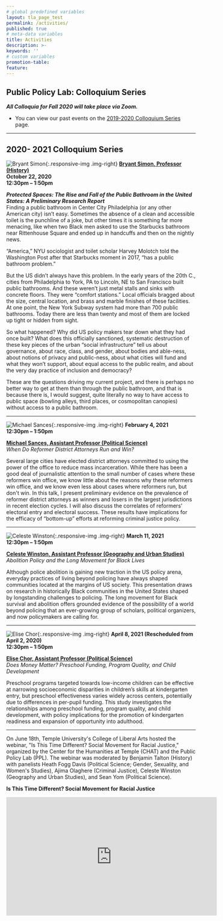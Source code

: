 ```yaml
---
# global predefined variables
layout: tla_page_test
permalink: /activities/
published: true
# meta-data variables
title: Activities
description: >-
keywords: ''
# custom variables
promotion-table: 
feature: 
---
```

## Public Policy Lab: Colloquium Series
**_All Colloquia for Fall 2020 will take place via Zoom._**<br> 
- You can view our past events on the [2019-2020 Colloquium Series](https://www.cla.temple.edu/public-policy-lab/past-lectures/) page. 

___

## 2020- 2021 Colloquium Series

![Bryant Simon]({{site.baseurl}}/media/bryantsimon.jpg){:.responsive-img .img-right}
**[Bryant Simon, Professor (History)](https://liberalarts.temple.edu/academics/faculty/simon-bryant)**<br>
**October 22, 2020**<br>
**12:30pm – 1:50pm**<br>

**_Protected Spaces: The Rise and Fall of the Public Bathroom in the United States: A Preliminary Research Report_**<br>
Finding a public bathroom in Center City Philadelphia (or any other American city) isn’t easy. Sometimes the absence of a clean and accessible toilet is the punchline of a joke, but other times it is something far more menacing, like when two Black men asked to use the Starbucks bathroom near Rittenhouse Square and ended up in handcuffs and then on the nightly news. 

“America,” NYU sociologist and toilet scholar Harvey Molotch told the Washington Post after that Starbucks moment in 2017, “has a public bathroom problem.”

But the US didn’t always have this problem. In the early years of the 20th C., cities from Philadelphia to York, PA to Lincoln, NE to San Francisco built public bathrooms. And these weren’t just metal stalls and sinks with concrete floors. They were “comfort stations.” Local officials bragged about the size, central location, and brass and marble finishes of these facilities. At one point, the New York Subway system had more than 700 public bathrooms. Today there are less than twenty and most of them are locked up tight or hidden from sight. 

So what happened? Why did US policy makers tear down what they had once built? What does this officially sanctioned, systematic destruction of these key pieces of the urban “social infrastructure” tell us about governance, about race, class, and gender, about bodies and able-ness, about notions of privacy and public-ness, about what cities will fund and what they won’t support, about equal access to the public realm, and about the very day practice of inclusion and democracy? 

These are the questions driving my current project, and there is perhaps no better way to get at them than through the public bathroom, and that is because there is, I would suggest, quite literally no way to have access to public space (bowling alleys, third places, or cosmopolitan canopies) without access to a public bathroom.

___

![Michael Sances]({{site.baseurl}}/media/michaelsances.jpg){:.responsive-img .img-right}
**February 4, 2021**<br>
**12:30pm – 1:50pm**<br>

**[Michael Sances, Assistant Professor (Political Science)](https://liberalarts.temple.edu/academics/faculty/sances-michael)**<br>
_When Do Reformer District Attorneys Run and Win?_<br>

Several large cities have elected district attorneys committed to using the power of the office to reduce mass incarceration. While there has been a good deal of journalistic attention to the small number of cases where these reformers win office, we know little about the reasons why these reformers win office, and we know even less about cases where reformers run, but don't win. In this talk, I present preliminary evidence on the prevalence of reformer district attorneys as winners and losers in the largest jurisdictions in recent election cycles. I will also discuss the correlates of reformers' electoral entry and electoral success. These results have implications for the efficacy of “bottom-up” efforts at reforming criminal justice policy.

___

![Celeste Winston]({{site.baseurl}}/media/celestewinston.jpg){:.responsive-img .img-right}
**March 11, 2021**<br>
**12:30pm – 1:50pm**<br>

**[Celeste Winston, Assistant Professor (Geography and Urban Studies)](https://liberalarts.temple.edu/academics/faculty/winston-celeste)**<br>
_Abolition Policy and the Long Movement for Black Lives_<br>

Although police abolition is gaining new traction in the US policy arena, everyday practices of living beyond policing have always shaped communities located at the margins of US society. This presentation draws on research in historically Black communities in the United States shaped by longstanding challenges to policing. The long movement for Black survival and abolition offers grounded evidence of the possibility of a world beyond policing that an ever-growing group of scholars, political organizers, and now policymakers are calling for.

___

![Elise Chor]({{site.baseurl}}/media/elisechor.jpg){:.responsive-img .img-right}
**April 8, 2021 (Rescheduled from April 2, 2020)**<br>
**12:30pm – 1:50pm**<br>

**[Elise Chor, Assistant Professor (Political Science)](https://liberalarts.temple.edu/academics/faculty/chor-elise)**<br>
_Does Money Matter? Preschool Funding, Program Quality, and Child Development_<br>

Preschool programs targeted towards low-income children can be effective at narrowing socioeconomic disparities in children’s skills at kindergarten entry, but preschool effectiveness varies widely across centers, potentially due to differences in per-pupil funding. This study investigates the relationships among preschool funding, program quality, and child development, with policy implications for the promotion of kindergarten readiness and expansion of opportunity into adulthood.

___

On June 18th, Temple University's College of Liberal Arts hosted the webinar, "Is This Time Different? Social Movement for Racial Justice," organized by the Center for the Humanities at Temple (CHAT) and the Public Policy Lab (PPL). The webinar was moderated by Benjamin Talton (History) with panelists Heath Fogg Davis (Political Science; Gender, Sexuality, and Women's Studies), Ajima Olaghere (Criminal Justice), Celeste Winston (Geography and Urban Studies), and Sean Yom (Political Science).


**Is This Time Different? Social Movement for Racial Justice**<br>

<div align="center" class="video-container"><iframe width="560" height="315" src="https://www.youtube.com/embed/SbTVfjxrd98" frameborder="0" allow="accelerometer; autoplay; encrypted-media; gyroscope; picture-in-picture" allowfullscreen></iframe></div>
